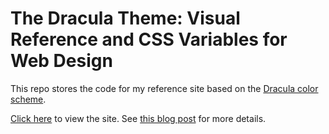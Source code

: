 # The Dracula Theme: Visual Reference and CSS Variables for Web Design

This repo stores the code for my reference site based on the [Dracula color scheme](https://draculatheme.com/).

[Click here](https://dracula-colors.stormhold.net) to view the site. See [this blog post](https://stormhold.net/the-dracula-theme-a-visual-reference-and-css-variables-for-web-design) for more details. 
